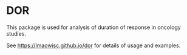 # DOR
This package is used for analysis of duration of response in oncology studies.

See https://lmaowisc.github.io/dor for details of usage and examples.
